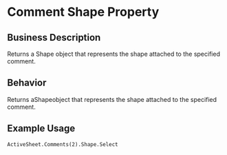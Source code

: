 # Comment Shape Property

## Business Description
Returns a Shape object that represents the shape attached to the specified comment.

## Behavior
Returns aShapeobject that represents the shape attached to the specified comment.

## Example Usage
```vba
ActiveSheet.Comments(2).Shape.Select
```